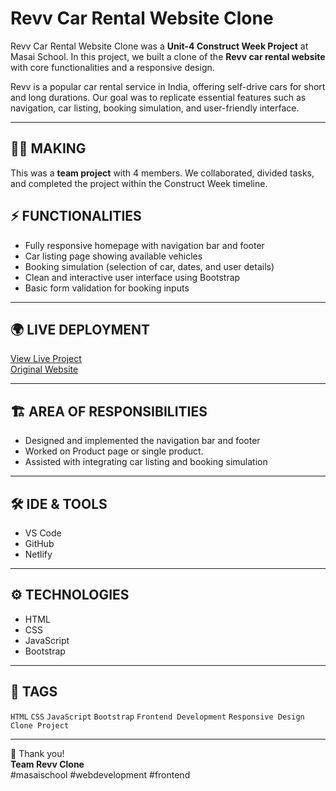 # Revv Car Rental Website Clone

Revv Car Rental Website Clone was a **Unit-4 Construct Week Project** at Masai School. In this project, we built a clone of the **Revv car rental website** with core functionalities and a responsive design.  

Revv is a popular car rental service in India, offering self-drive cars for short and long durations. Our goal was to replicate essential features such as navigation, car listing, booking simulation, and user-friendly interface.  

---

## 👩‍💻 MAKING

This was a **team project** with 4 members. We collaborated, divided tasks, and completed the project within the Construct Week timeline.  


## ⚡ FUNCTIONALITIES

- Fully responsive homepage with navigation bar and footer  
- Car listing page showing available vehicles  
- Booking simulation (selection of car, dates, and user details)  
- Clean and interactive user interface using Bootstrap  
- Basic form validation for booking inputs  

---

## 🌍 LIVE DEPLOYMENT

[View Live Project](https://your-revv-clone-live-link.netlify.app/)  
[Original Website](https://www.revv.co.in/)  

---

## 🏗️ AREA OF RESPONSIBILITIES

- Designed and implemented the navigation bar and footer  
- Worked on Product page or single product.  
- Assisted with integrating car listing and booking simulation  

---

## 🛠️ IDE & TOOLS

- VS Code  
- GitHub  
- Netlify  

---

## ⚙️ TECHNOLOGIES

- HTML  
- CSS  
- JavaScript  
- Bootstrap  

---

## 📌 TAGS  

`HTML` `CSS` `JavaScript` `Bootstrap` `Frontend Development` `Responsive Design` `Clone Project`  

---

🙏 Thank you!  
**Team Revv Clone**  
#masaischool #webdevelopment #frontend
